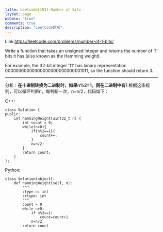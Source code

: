 ```yaml
---
title: Leetcode[191]-Number of Bits
layout: page
noDate: "true"
comments: true
description: "LeetCode题解" 
---
```

<article class="post post-type-normal" itemscope="" itemtype="http://schema.org/Article" style="opacity: 1; transform: translateY(0px);">

Link:https://leetcode.com/problems/number-of-1-bits/

Write a function that takes an unsigned integer and returns the number of ’1' bits it has (also known as the Hamming weight).

For example, the 32-bit integer ’11' has binary representation 00000000000000000000000000001011, so the function should return 3.

---

分析：**在十进制转换为二进制时，如果n%2=1，则在二进制中有1**.根据这条规则，可以循环判断n，每判断一次，n=n/2，代码如下：

C++:


```
class Solution {
public:
    int hammingWeight(uint32_t n) {
        int count = 0;
        while(n>0){
            if(n%2==1){
                count++;
            }
            n=n/2; 
        }
        return count;
    }
};
```


Python:

```
class Solution(object):
    def hammingWeight(self, n):
        """
        :type n: int
        :rtype: int
        """
        count = 0
        while n>0:
            if n%2==1:
                count=count+1
            n=n/2
        return count
```


</article>
